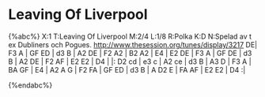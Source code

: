 # Leaving Of Liverpool

{%abc%}
X:1
T:Leaving Of Liverpool
M:2/4
L:1/8
R:Polka
K:D
N:Spelad av t ex Dubliners och Pogues. http://www.thesession.org/tunes/display/3217
DE| F3 A | GF ED | d3 B | A2 DE | F2 A2 | B2 A2 | E4 | E2 DE |
F3 A | GF DE | d3 B | A2 DE | F2 AF | E2 E2 | D4 |
|: D2 cd | e3 c | A2 ce | d3 B | A3 D | F3 A | BA GF | E4 |
A2 A G | F2 FA | GF ED | d3 B | A D2 E | FA AF | E2 E2 | D4 :|

{%endabc%}

